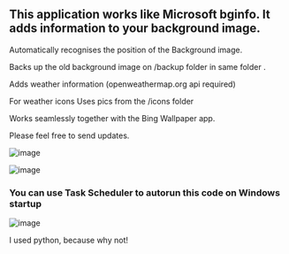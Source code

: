 ## This application works like Microsoft bginfo. It adds information to your background image.


Automatically recognises the position of the Background image.

Backs up the old background image on /backup folder in same folder .

Adds weather information (openweathermap.org api required)

For weather icons Uses pics from the /icons folder 

Works seamlessly together with the Bing Wallpaper app.


Please feel free to send updates.

![image](https://github.com/user-attachments/assets/5f73b502-424a-41fb-b261-a6d57818584d)


![image](https://github.com/user-attachments/assets/e6febd55-9c0e-4bec-8dd0-5bc429c4cc4a)


### You can use Task Scheduler to autorun this code on Windows startup

![image](https://github.com/user-attachments/assets/d53e8513-9770-4171-b442-2f752010c898)

I used python, because why not!
